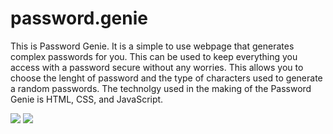 # password.genie

This is Password Genie. It is a simple to use webpage that generates complex passwords for you. This can be used to keep everything you access with a password secure without any worries. This allows you to choose the lenght of password and the type of characters used to generate a random passwords. The technolgy used in the making of the Password Genie is HTML, CSS, and JavaScript. 




![](./assets/images/Password.Genie.1)
![](./assets/images/Password.Genie.2)